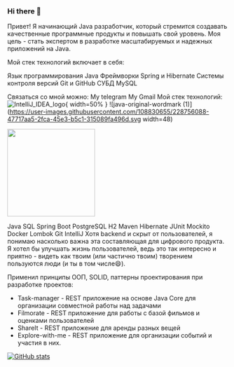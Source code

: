 ### Hi there 👋

<!--
**AleksandrIsa4/AleksandrIsa4** is a ✨ _special_ ✨ repository because its `README.md` (this file) appears on your GitHub profile.

Here are some ideas to get you started:

- 🔭 I’m currently working on ...
- 🌱 I’m currently learning ...
- 👯 I’m looking to collaborate on ...
- 🤔 I’m looking for help with ...
- 💬 Ask me about ...
- 📫 How to reach me: ...
- 😄 Pronouns: ...
- ⚡ Fun fact: ...
-->

Привет! Я начинающий Java разработчик, который стремится создавать качественные программные продукты и повышать свой уровень. Моя цель - стать экспертом в разработке масштабируемых и надежных приложений на Java.

Мой стек технологий включает в себя:

Язык программирования Java
Фреймворки Spring и Hibernate
Системы контроля версий Git и GitHub
СУБД MySQL

Связаться со мной можно:
My telegram My Gmail
Мой стек технологий:
![IntelliJ_IDEA_logo](https://user-images.githubusercontent.com/108830655/228755872-cf75f79b-93a9-48ef-b9ec-61b2ff96e5a4.png){ width=50% }
![java-original-wordmark (1)](https://user-images.githubusercontent.com/108830655/228756088-47717aa5-2fca-45e3-b5c1-315089fa496d.svg width=48)

<img src="http://....jpg](https://user-images.githubusercontent.com/108830655/228756088-47717aa5-2fca-45e3-b5c1-315089fa496d.svg" width="200" height="200" />


Java SQL Spring Boot PostgreSQL H2 Maven Hibernate JUnit Mockito Docker Lombok Git IntelliJ
Хотя backend и скрыт от пользователей, я понимаю насколько важна эта составляющая для цифрового продукта. Я хотел бы улучшать жизнь пользователей, ведь это так интересно и приятно - видеть как твоим (или частично твоим) творением пользуются люди (и ты в том числе😄).

Применил принципы ООП, SOLID, паттерны проектирования при разработке проектов:
- Task-manager - REST приложение на основе Java Core для организации совместной работы над задачами
- Filmorate - REST приложение для работы с базой фильмов и оценками пользователей
- ShareIt - REST приложение для аренды разных вещей
- Explore-with-me - REST приложение для организации событий и участия в них.

[![GitHub stats](https://github-readme-stats.vercel.app/api?username=AleksandrIsa4)](https://github.com/AleksandrIsa4/github-readme-stats)
